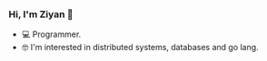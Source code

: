 
### Hi, I'm Ziyan 👋 

- 💻 Programmer.
- 🤓 I'm interested in distributed systems, databases and go lang.
